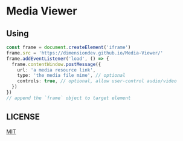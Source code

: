 # Media Viewer

## Using

```typescript
const frame = document.createElement('iframe')
frame.src = 'https://dimensiondev.github.io/Media-Viewer/'
frame.addEventListener('load', () => {
  frame.contentWindow.postMessage({
    url: 'a media resource link',
    type: 'the media file mime', // optional
    controls: true, // optional, allow user-control audio/video
  })
})
// append the `frame` object to target element
```

## LICENSE

[MIT](LICENSE)
